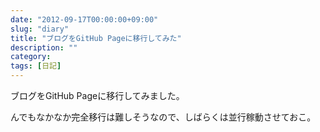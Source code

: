 ```yaml
---
date: "2012-09-17T00:00:00+09:00"
slug: "diary"
title: "ブログをGitHub Pageに移行してみた"
description: ""
category: 
tags: [日記]
---
```


ブログをGitHub Pageに移行してみました。

んでもなかなか完全移行は難しそうなので、しばらくは並行稼動させておこ。
